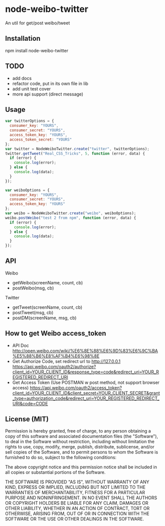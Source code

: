 node-weibo-twitter
==================

An util for get/post weibo/tweet

## Installation

npm install node-weibo-twitter

## TODO

- add docs
- refactor code, put in its own file in lib
- add unit test cover 
- more api support (direct message)

## Usage 

```js
var twitterOptions = {
  consumer_key: "YOURS",
  consumer_secret: "YOURS",
  access_token_key: "YOURS",
  access_token_secret: "YOURS"
};
var twitter = NodeWeiboTwitter.create("twitter", twitterOptions);
twitter.getTweet("Real_CSS_Tricks", 5, function (error, data) {
  if (error) {
    console.log(error);
  } else {
    console.log(data);
  }
});

var weiboOptions = {
  consumer_key: "YOURS",
  consumer_secret: "YOURS",
  access_token_key: "YOURS"
};
var weibo = NodeWeiboTwitter.create("weibo", weiboOptions);
weibo.postWeibo("test 2 from npm", function (error, data) {
  if (error) {
    console.log(error);
  } else {
    console.log(data);
  }
});
```

## API 

Weibo
- getWeibo(screenName, count, cb)
- postWeibo(msg, cb)

Twitter
- getTweet(screenName, count, cb)
- postTweet(msg, cb)
- postDM(screenName, msg, cb)
 
## How to get Weibo access_token

- API Doc
http://open.weibo.com/wiki/%E6%8E%88%E6%9D%83%E6%9C%BA%E5%88%B6%E8%AF%B4%E6%98%8E
- Get Authorize Code, set redirect url to http://127.0.0.1
https://api.weibo.com/oauth2/authorize?client_id=YOUR_CLIENT_ID&response_type=code&redirect_uri=YOUR_REGISTERED_REDIRECT_URI
- Get Access Token (Use POSTMAN w post method, not support browser access)
https://api.weibo.com/oauth2/access_token?client_id=YOUR_CLIENT_ID&client_secret=YOUR_CLIENT_SECRET&grant_type=authorization_code&redirect_uri=YOUR_REGISTERED_REDIRECT_URI&code=CODE

License (MIT)
-------------

Permission is hereby granted, free of charge, to any person obtaining a copy of this software and associated documentation files (the "Software"), to deal in the Software without restriction, including without limitation the rights to use, copy, modify, merge, publish, distribute, sublicense, and/or sell copies of the Software, and to permit persons to whom the Software is furnished to do so, subject to the following conditions:

The above copyright notice and this permission notice shall be included in all copies or substantial portions of the Software.

THE SOFTWARE IS PROVIDED "AS IS", WITHOUT WARRANTY OF ANY KIND, EXPRESS OR IMPLIED, INCLUDING BUT NOT LIMITED TO THE WARRANTIES OF MERCHANTABILITY, FITNESS FOR A PARTICULAR PURPOSE AND NONINFRINGEMENT. IN NO EVENT SHALL THE AUTHORS OR COPYRIGHT HOLDERS BE LIABLE FOR ANY CLAIM, DAMAGES OR OTHER LIABILITY, WHETHER IN AN ACTION OF CONTRACT, TORT OR OTHERWISE, ARISING FROM, OUT OF OR IN CONNECTION WITH THE SOFTWARE OR THE USE OR OTHER DEALINGS IN THE SOFTWARE.
